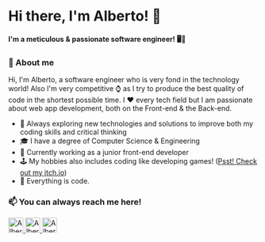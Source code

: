 # Hi there, I'm Alberto! 👋

#### I'm a meticulous & passionate software engineer! 🖥️💞

### 💭 About me

Hi, I'm Alberto, a software engineer who is very fond in the technology world! Also I'm very competitive ⌚ as I try to produce the best quality of code in the shortest possible time. I ❤️ every tech field but I am passionate about web app development, both on the Front-end & the Back-end.

- 🤔 Always exploring new technologies and solutions to improve both my coding skills and critical thinking
- 🎓 I have a degree of Computer Science & Engineering
- 🌟 Currently working as a junior front-end developer
- 🕹️ My hobbies also includes coding like developing games! ([Psst! Check out my itch.io](https://avi-ss.itch.io/))
- 🌱 Everything is code. 

### 📫 You can always reach me here!

<a href="https://www.linkedin.com/in/alberto-longo-g%C3%B3mez-6a5167232/">
    <img src="https://www.vectorlogo.zone/logos/linkedin/linkedin-icon.svg" alt="Alberto Longo Gómez's LinkedIn Profile" height="30" width="30">
</a>

<a href="https://twitter.com/avi_ss">
    <img src="https://www.vectorlogo.zone/logos/twitter/twitter-tile.svg" alt="Alberto Longo Gómez's Twitter Profile" height="30" width="30">
</a>

<a href="https://github.com/avi-ss">
    <img src="https://www.vectorlogo.zone/logos/github/github-tile.svg" alt="Alberto Longo Gómez's Twitter Profile" height="30" width="30">
</a>

